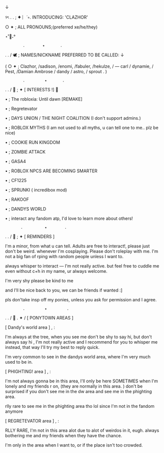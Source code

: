 
↓ 

୨ৎ . . ; ✦ ︴˙∘. INTRODUCING: 'CLAZHOR'


○ ✦ ;  ALL PRONOUNS;(preferred xe/he/they) 


⋆˚🐾˖° 

            .        ✦       . 

. . / 🕊 ; NAMES/NICKNAME PREFERRED TO BE CALLED: ↓

( ○ ✦ ; Clazhor, /sadison, /enomi, /fabuler, /hekulze, / — carl / dynamie, / Pest, /Damian Ambrose / dandy / astro, / sprout .  ) 


            .         ✦       . 

. . / 🧁 ; ✦ [ INTERESTS !] 🍋

• ; The robloxia: Until dawn [REMAKE]

• ; Regretevator

• ; DAYS UNION / THE NIGHT COALITION (I don't support admins.) 

• ; ROBLOX MYTHS (I am not used to all myths, u can tell one to me.. plz be nice)

• ; COOKIE RUN KINGDOM 

• ; ZOMBIE ATTACK

• ; GASA4

• ; ROBLOX NPCS ARE BECOMING SMARTER

• ; CF1225

• ; SPRUNKI ( incredibox mod)

• ; RAKOOF

• ; DANDYS WORLD

• ; interact any fandom atp, I'd love to learn more about others! 

           .          ✦        . 


  .   .   / 🌈 ; ✦ [ REMINDERS ]

I'm a minor, from what u can tell. 
Adults are free to interact!, please just don't be weird.
whenever I'm cosplaying. Please don't roleplay with me. I'm not a big fan of rping with random people unless I want to. 

always whisper to interact — I'm not really active. but feel free to cuddle me even without c+h in my name, ur always welcome. 

I'm very shy please be kind to me

and I'll be nice back to you, we can be friends if wanted :]

pls don'take insp off my ponies, unless you ask for permission and I agree. 


            .         ✦         . 

. . / 🍓  .   ✦ / [ PONYTOWN AREAS ]


[ Dandy's world area ] , :

 I'm always at the tree, when you see me don't be shy to say hi, but don't always say hi , I'm not really active and I recommend for you to whisper me instead, that way I'll try my best to reply quick. 

I'm very common to see in the dandys world area, where I'm very much used to be in. 


[ PHIGHTING! area ] , : 

I'm not always gonna be in this area, I'll only be here SOMETIMES when I'm lonely and my friends r on, 
(they are normally in this area. ) 
don't be surprised if you don't see me in the dw area and see me in the phighting area. 

rlly rare to see me in the phighting area tho lol since I'm not in the fandom anymore


[ REGRETEVATOR area ] , : 

RLLY RARE, I'm not in this area alot due to alot of weirdos in it, eugh. always bothering me and my friends when they have the chance. 

I'm only in the area when I want to, or if the place isn't too crowded. 


